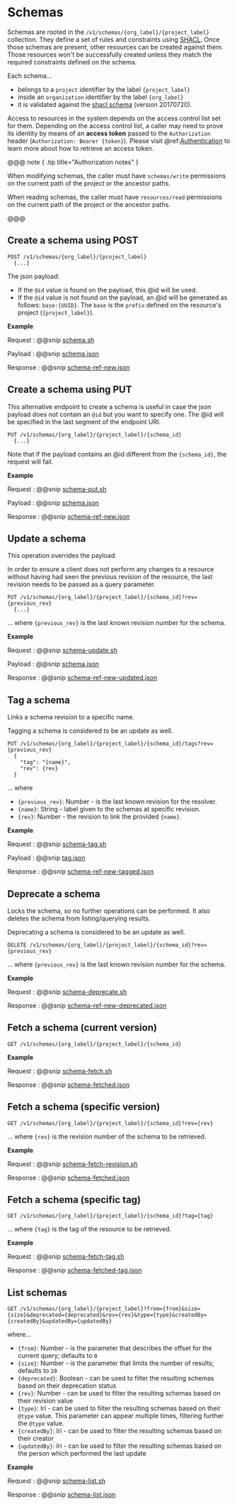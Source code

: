 # Schemas

Schemas are rooted in the `/v1/schemas/{org_label}/{project_label}` collection. They define a set of rules and constraints using [SHACL](https://www.w3.org/TR/shacl/). Once those schemas are present, other resources can be created against them. Those resources won't be successfully created unless they match the required constraints defined on the schema.

Each schema... 

- belongs to a `project` identifier by the label `{project_label}` 
- inside an `organization` identifier by the label `{org_label}` 
- it is validated against the [shacl schema](https://bluebrainnexus.io/schemas/shacl-20170720.ttl) (version 20170720).

Access to resources in the system depends on the access control list set for them. Depending on the access control list, a caller may need to prove its identity by means of an **access token** passed to the `Authorization` header (`Authorization: Bearer {token}`). Please visit @ref:[Authentication](../iam/authentication.md) to learn more about how to retrieve an access token.

@@@ note { .tip title="Authorization notes" }	

When  modifying schemas, the caller must have `schemas/write` permissions on the current path of the project or the ancestor paths.

When  reading schemas, the caller must have `resources/read` permissions on the current path of the project or the ancestor paths.

@@@

## Create a schema using POST

```
POST /v1/schemas/{org_label}/{project_label}
  {...}
```

The json payload: 

- If the `@id` value is found on the payload, this @id will be used.
- If the `@id` value is not found on the payload, an @id will be generated as follows: `base:{UUID}`. The `base` is the `prefix` defined on the resource's project (`{project_label}`).

**Example**

Request
:   @@snip [schema.sh](../assets/schemas/schema.sh)

Payload
:   @@snip [schema.json](../assets/schemas/schema.json)

Response
:   @@snip [schema-ref-new.json](../assets/schemas/schema-ref-new.json)


## Create a schema using PUT
This alternative endpoint to create a schema is useful in case the json payload does not contain an `@id` but you want to specify one. The @id will be specified in the last segment of the endpoint URI.
```
PUT /v1/schemas/{org_label}/{project_label}/{schema_id}
  {...}
```
 
Note that if the payload contains an @id different from the `{schema_id}`, the request will fail.

**Example**

Request
:   @@snip [schema-put.sh](../assets/schemas/schema-put.sh)

Payload
:   @@snip [schema.json](../assets/schemas/schema.json)

Response
:   @@snip [schema-ref-new.json](../assets/schemas/schema-ref-new.json)


## Update a schema

This operation overrides the payload.

In order to ensure a client does not perform any changes to a resource without having had seen the previous revision of
the resource, the last revision needs to be passed as a query parameter.

```
PUT /v1/schemas/{org_label}/{project_label}/{schema_id}?rev={previous_rev}
  {...}
```
... where `{previous_rev}` is the last known revision number for the schema.


**Example**

Request
:   @@snip [schema-update.sh](../assets/schemas/schema-update.sh)

Payload
:   @@snip [schema.json](../assets/schemas/schema.json)

Response
:   @@snip [schema-ref-new-updated.json](../assets/schemas/schema-ref-new-updated.json)


## Tag a schema

Links a schema revision to a specific name. 

Tagging a schema is considered to be an update as well.

```
PUT /v1/schemas/{org_label}/{project_label}/{schema_id}/tags?rev={previous_rev}
  {
    "tag": "{name}",
    "rev": {rev}
  }
```
... where 

- `{previous_rev}`: Number - is the last known revision for the resolver.
- `{name}`: String - label given to the schemas at specific revision.
- `{rev}`: Number - the revision to link the provided `{name}`.

**Example**

Request
:   @@snip [schema-tag.sh](../assets/schemas/schema-tag.sh)

Payload
:   @@snip [tag.json](../assets/tag.json)

Response
:   @@snip [schema-ref-new-tagged.json](../assets/schemas/schema-ref-new-tagged.json)

## Deprecate a schema

Locks the schema, so no further operations can be performed. It also deletes the schema from listing/querying results.

Deprecating a schema is considered to be an update as well. 

```
DELETE /v1/schemas/{org_label}/{project_label}/{schema_id}?rev={previous_rev}
```

... where `{previous_rev}` is the last known revision number for the schema.

**Example**

Request
:   @@snip [schema-deprecate.sh](../assets/schemas/schema-deprecate.sh)

Response
:   @@snip [schema-ref-new-deprecated.json](../assets/schemas/schema-ref-new-deprecated.json)


## Fetch a schema (current version)

```
GET /v1/schemas/{org_label}/{project_label}/{schema_id}
```

**Example**

Request
:   @@snip [schema-fetch.sh](../assets/schemas/schema-fetch.sh)

Response
:   @@snip [schema-fetched.json](../assets/schemas/schema-fetched.json)


## Fetch a schema (specific version)

```
GET /v1/schemas/{org_label}/{project_label}/{schema_id}?rev={rev}
```
... where `{rev}` is the revision number of the schema to be retrieved.

**Example**

Request
:   @@snip [schema-fetch-revision.sh](../assets/schemas/schema-fetch-revision.sh)

Response
:   @@snip [schema-fetched.json](../assets/schemas/schema-fetched.json)


## Fetch a schema (specific tag)

```
GET /v1/schemas/{org_label}/{project_label}/{schema_id}?tag={tag}
```

... where `{tag}` is the tag of the resource to be retrieved.


**Example**

Request
:   @@snip [schema-fetch-tag.sh](../assets/schemas/schema-fetch-tag.sh)

Response
:   @@snip [schema-fetched-tag.json](../assets/schemas/schema-fetched-tag.json)


## List schemas

```
GET /v1/schemas/{org_label}/{project_label}?from={from}&size={size}&deprecated={deprecated}&rev={rev}&type={type}&createdBy={createdBy}&updatedBy={updatedBy}
```
                                            
where...

- `{from}`: Number - is the parameter that describes the offset for the current query; defaults to `0`
- `{size}`: Number - is the parameter that limits the number of results; defaults to `20`
- `{deprecated}`: Boolean - can be used to filter the resulting schemas based on their deprecation status
- `{rev}`: Number - can be used to filter the resulting schemas based on their revision value
- `{type}`: Iri - can be used to filter the resulting schemas based on their `@type` value. This parameter can appear multiple times, filtering further the `@type` value.
- `{createdBy}`: Iri - can be used to filter the resulting schemas based on their creator
- `{updatedBy}`: Iri - can be used to filter the resulting schemas based on the person which performed the last update


**Example**

Request
:   @@snip [schema-list.sh](../assets/schemas/schema-list.sh)

Response
:   @@snip [schema-list.json](../assets/schemas/schema-list.json)
